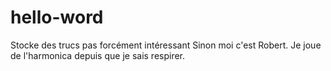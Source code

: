 # hello-word
Stocke des trucs pas forcément intéressant
Sinon moi c'est Robert. Je joue de l'harmonica depuis 
que je sais respirer.
